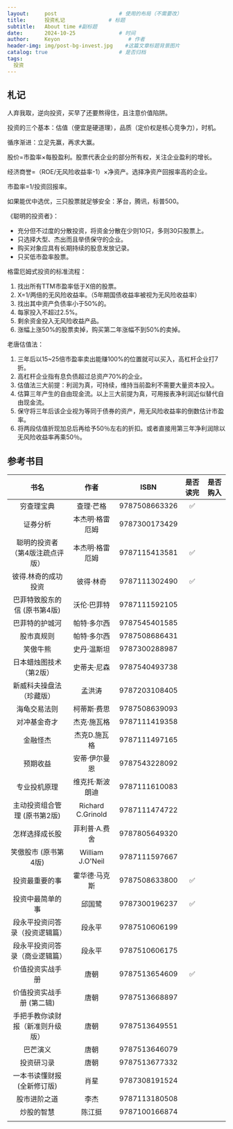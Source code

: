 ```yaml
---
layout:     post                    # 使用的布局（不需要改）
title:      投资札记              # 标题 
subtitle:   About time #副标题
date:       2024-10-25              # 时间
author:     Keyon                      # 作者
header-img: img/post-bg-invest.jpg    #这篇文章标题背景图片
catalog: true                       # 是否归档
tags:
  投资
---
```


## 札记

人弃我取，逆向投资，买早了还要熬得住，且注意价值陷阱。

投资的三个基本：估值（便宜是硬道理），品质（定价权是核心竞争力），时机。

循序渐进：立足先赢，再求大赢。

股价=市盈率×每股盈利。股票代表企业的部分所有权，关注企业盈利的增长。

经济商誉=（ROE/无风险收益率-1）×净资产。选择净资产回报率高的企业。

市盈率=1/投资回报率。

如果能优中选优，三只股票就足够安全：茅台，腾讯，标普500。

《聪明的投资者》：

* 充分但不过度的分散投资，将资金分散在少则10只，多则30只股票上。
* 只选择大型、杰出而且举债保守的企业。
* 购买对象应具有长期持续的股息发放记录。
* 只买低市盈率股票。

格雷厄姆式投资的标准流程：

1. 找出所有TTM市盈率低于X倍的股票。
2. X=1/两倍的无风险收益率。（5年期国债收益率被视为无风险收益率）
3. 找出其中资产负债率小于50%的。
4. 每家投入不超过2.5%。
5. 剩余资金投入无风险收益产品。
6. 涨幅上涨50%的股票卖掉，购买第二年涨幅不到50%的卖掉。

老唐估值法：

1. 三年后以15~25倍市盈率卖出能赚100%的位置就可以买入，高杠杆企业打7折。
2. 高杠杆企业指有息负债超过总资产70%的企业。
3. 估值法三大前提：利润为真，可持续，维持当前盈利不需要大量资本投入。
4. 估算三年产生的自由现金流。以上三大前提为真，可用报表净利润近似替代自由现金流。
5. 保守将三年后该企业视为等同于债券的资产，用无风险收益率的倒数估计市盈率。
6. 将两段估值折现加总后再给予50％左右的折扣。或者直接用第三年净利润除以无风险收益率再乘50％。

## 参考书目

| 书名 | 作者 | ISBN | 是否读完 | 是否购入 |
| :----: | :----: | :----: | :----: | :----: |
| 穷查理宝典 | 查理·芒格 | 9787508663326 | ✅ |  |
| 证券分析 | 本杰明·格雷厄姆 | 9787300173429 |  |  |
| 聪明的投资者（第4版注疏点评版） | 本杰明·格雷厄姆 | 9787115413581 | ✅ |  |
| 彼得.林奇的成功投资 | 彼得·林奇 | 9787111302490 | ✅ |  |
| 巴菲特致股东的信 (原书第4版) | 沃伦·巴菲特 | 9787111592105 |  |  |
| 巴菲特的护城河 | 帕特·多尔西 | 9787545401585 |  |  |
| 股市真规则 | 帕特·多尔西 | 9787508686431 |  |  |
| 笑傲牛熊 | 史丹·温斯坦 | 9787300288987 |  |  |
| 日本蜡烛图技术（第2版） | 史蒂夫·尼森 | 9787540493738 |  |  |
| 新威科夫操盘法（珍藏版） | 孟洪涛 | 9787203108405 |  |  |
| 海龟交易法则 | 柯蒂斯·费思 | 9787508639093 |  |  |
| 对冲基金奇才 | 杰克·施瓦格 | 9787111419358 |  |  |
| 金融怪杰 | 杰克D.施瓦格 | 9787111497165 |  |  |
| 预期收益 | 安蒂·伊尔曼恩 | 9787543228092 |  |  |
| 专业投机原理 | 维克托·斯波朗迪 | 9787111610083 |  |  |
| 主动投资组合管理 (原书第2版) | Richard C.Grinold | 9787111474722 |  |  |
| 怎样选择成长股 | 菲利普·A.费舍 | 9787805649320 |  |  |
| 笑傲股市 (原书第4版) | William J.O'Neil | 9787111597667 |  |  |
| 投资最重要的事 | 霍华德·马克斯 | 9787508633800 | ✅ |  |
| 投资中最简单的事 | 邱国鹭 | 9787300196237 | ✅ |  |
| 段永平投资问答录（投资逻辑篇） | 段永平 | 9787510606199 |  |  |
| 段永平投资问答录（商业逻辑篇） | 段永平 | 9787510606175 |  |  |
| 价值投资实战手册 | 唐朝 | 9787513654609 | ✅ |  |
| 价值投资实战手册 (第二辑) | 唐朝 | 9787513668897 |  |  |
| 手把手教你读财报（新准则升级版） | 唐朝 | 9787513649551 |  |  |
| 巴芒演义 | 唐朝 | 9787513646079 |  |  |
| 投资研习录 | 唐朝 | 9787513677332 |  |  |
| 一本书读懂财报 (全新修订版) | 肖星 | 9787308191524 |  |  |
| 股市进阶之道 | 李杰 | 9787113180508 |  |  |
| 炒股的智慧 | 陈江挺 | 9787100166874 |  |  |
|  |  |  |  |  |